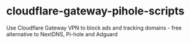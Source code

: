 # cloudflare-gateway-pihole-scripts
 Use Cloudflare Gateway VPN to block ads and tracking domains - free alternative to NextDNS, Pi-hole and Adguard
